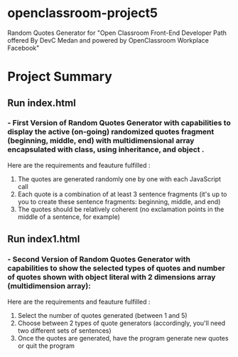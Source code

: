 # openclassroom-project5
Random Quotes Generator for "Open Classroom Front-End Developer Path offered By DevC Medan and powered by OpenClassroom Workplace Facebook"

# Project Summary 
## Run index.html 
### - First Version of Random Quotes Generator with capabilities to display the active (on-going) randomized quotes fragment (beginning, middle, end) with multidimensional array encapsulated with class, using inheritance, and object .
Here are the requirements and feauture fulfilled : 
1. The quotes are generated randomly one by one with each JavaScript call
2. Each quote is a combination of at least 3 sentence fragments (it's up to you to create these sentence fragments: beginning, middle, and end) 
3. The quotes should be relatively coherent (no exclamation points in the middle of a sentence, for example)

## Run index1.html
### - Second Version of Random Quotes Generator with capabilities to show the selected types of quotes and number of quotes shown with object literal with 2 dimensions array (multidimension array):
Here are the requirements and feauture fulfilled : 
1. Select the number of quotes generated (between 1 and 5)
2. Choose between 2 types of quote generators (accordingly, you'll need two different sets of sentences)
3. Once the quotes are generated, have the program generate new quotes or quit the program


